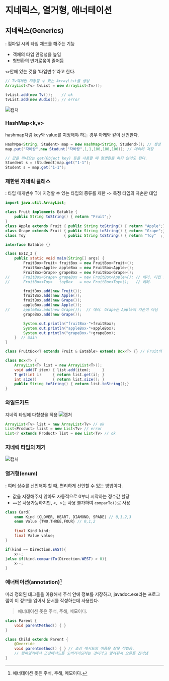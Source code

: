 # 지네릭스, 열거형, 애너테이션

## 지네릭스(Generics)

: 컴파일 시의 타입 체크를 해주는 기능

- 객체의 타입 안정성을 높임
- 형변환의 번거로움이 줄어듬

`<>`안에 있는 것을 '타입변수'라고 한다.

```java
// Tv객체만 저장할 수 있는 ArrayList를 생성
ArrayList<Tv> tvList = new ArrayList<Tv>();

tvList.add(new Tv());    // ok
tvList.add(new Audio()); // error
```
![캡처](https://github.com/siwoo1627/Today-I-Learn/assets/114638386/361c7315-5a35-45ae-9f69-03f7f71dcddd)

### HashMap<k,v>
hashmap처럼 key와 value를 지정해야 하는 경우 아래와 같이 선언한다.

```java
HashMpa<String, Student> map = new HashMap<String, Studend>(); // 생성
map.put("자바왕",new Studunt("자바왕",1,1,100,100,100)); // 데이터 저장

// 값을 꺼내오는 get(Object key) 등을 사용할 때 형변환을 하지 않아도 된다.
Stuedent s = (Studendt)map.get("1-1");
Student s = map.get("1-1");
```
### 제한된 지네릭 클래스
: 타입 매개변수 T에 지정할 수 있는 타입의 종류를 제한 -> 특정 타입의 자손만 대입
```java
import java.util.ArrayList;

class Fruit implements Eatable {
	public String toString() { return "Fruit";}
}
class Apple extends Fruit { public String toString() { return "Apple";}}
class Grape extends Fruit { public String toString() { return "Grape";}}
class Toy                 { public String toString() { return "Toy"  ;}}

interface Eatable {}

class Ex12_3 {
	public static void main(String[] args) {
		FruitBox<Fruit> fruitBox = new FruitBox<Fruit>();
		FruitBox<Apple> appleBox = new FruitBox<Apple>();
		FruitBox<Grape> grapeBox = new FruitBox<Grape>();
//		FruitBox<Grape> grapeBox = new FruitBox<Apple>(); // 에러. 타입 불일치
//		FruitBox<Toy>   toyBox   = new FruitBox<Toy>();   // 에러.

		fruitBox.add(new Fruit());
		fruitBox.add(new Apple());
		fruitBox.add(new Grape());
		appleBox.add(new Apple());
//		appleBox.add(new Grape());  // 에러. Grape는 Apple의 자손이 아님
		grapeBox.add(new Grape());

		System.out.println("fruitBox-"+fruitBox);
		System.out.println("appleBox-"+appleBox);
		System.out.println("grapeBox-"+grapeBox);
	}  // main
}

class FruitBox<T extends Fruit & Eatable> extends Box<T> {} // Fruit의 자손만 타입으로 지정가능

class Box<T> {
	ArrayList<T> list = new ArrayList<T>();
	void add(T item) { list.add(item);     }
	T get(int i)     { return list.get(i); }
	int size()       { return list.size(); }
	public String toString() { return list.toString();}
}
```
### 와일드카드
지네릭 타입에 다형성을 적용
![캡처](https://github.com/siwoo1627/Today-I-Learn/assets/114638386/c3c2d827-b9c4-4eff-ab45-aedea63e9f74)

```java
ArrayList<Tv> list = new ArrayList<Tv> // ok
List<Product> liist = new List<Tv> // error
List<? extends Product> list = new List<Tv> // ok
```

### 지네릭 타입의 제거

![캡처](https://github.com/siwoo1627/Today-I-Learn/assets/114638386/4d737cf7-a14e-48a0-8834-1986d9eea6a0)

### 열거형(enum)
: 여러 상수를 선언해야 할 때, 편리하게 선언할 수 있는 방법이다.
- 값을 지정해주지 않아도 자동적으로 0부터 시작하는 정수값 할당
- `==`은 사용가능하지만, `<, >`는 사용 불가하여 `comparTo()`로 사용

```java
class Card{
	enum Kind {CLOVER, HEART, DIAMOND, SPADE} // 0,1,2,3
	enum Value {TWO,THREE,FOUR} // 0,1,2
	
	final Kind kind;
	final Value value;
}

if(kind == Direction.EAST){
	x++;
}else if(kind.compartTo(Direction.WEST) > 0){
	x--;
}
```
### 애너테이션(annotation)[^1]
미리 정의된 태그들을 이용해서 주석 안에 정보를 저장하고, javadoc.exe라는 프로그램이 이 정보를 읽어서 문서를 작성하는데 사용한다.
> 애너테이션 뜻은 주석, 주해, 메모이다.
```java
class Parent {
	void parentMethod() { }
}

class Child extends Parent {
	@Override
	void parentmethod() { } // 조상 메서드의 이름을 잘못 적었음. 
	// 컴파일러에서 조상메서드를 오버라이딩하는 것이라고 알려줘서 오류를 잡아냄
}
```

[^1]: 애너테이션 뜻은 주석, 주해, 메모이다.

